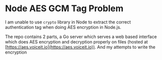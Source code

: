 # Node AES GCM Tag Problem

I am unable to use `crypto` library in Node to extract the correct authentication tag when doing AES encryption in Node.js.

The repo contains 2 parts, a Go server which serves a web based interface which does AES encryption and decryption properly on files (hosted at [https://aes.voiceit.io](https://aes.voiceit.io)). And my attempts to write the encryption 
